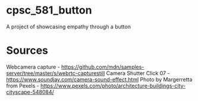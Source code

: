 # cpsc_581_button

A project of showcasing empathy through a button

# Sources

Webcamera capture - https://github.com/mdn/samples-server/tree/master/s/webrtc-capturestill
Camera Shutter Click 07 - https://www.soundjay.com/camera-sound-effect.html
Photo by Margerretta from Pexels - https://www.pexels.com/photo/architecture-buildings-city-cityscape-548084/
